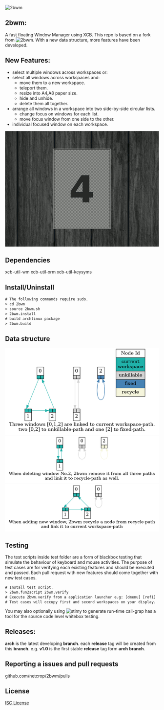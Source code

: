 ![2bwm](https://raw.github.com/venam/2bwm/master/2bWM.png)

## 2bwm:
A fast floating Window Manager using XCB. 
This repo is based on a fork from ![2bwm](https://github.com/venam/2bwm).
With a new data structure, more features have been developed.

## New Features:
* select multiple windows across workspaces or:
* select all windows across workspaces and:
    *  move them to a new workspace.
    *  teleport them.
    *  resize into A4,A8 paper size.
	*  hide and unhide.
    *  delete them all together.
* arrange all windows in a workspace into two side-by-side circular lists.
    * change focus on windows for each list.
    * move focus window from one side to the other.
* individual focused window on each workspace.

![Side by side](misc/sidebyside.gif?raw=true "")

## Dependencies
xcb-util-wm
xcb-util-xrm
xcb-util-keysyms
## Install/Uninstall
```
# The following commands require sudo.
> cd 2bwm
> source 2bwm.sh
> 2bwm.install
# build archlinux package
> 2bwm.build
```
## Data structure
![delete window 1](misc/data1.png?raw=true "")
![delete window 2](misc/data2.png?raw=true "")
![add window](misc/data3.png?raw=true "")

## Testing
The test scripts inside test folder are a form of blackbox testing that simulate the behaviour of keyboard and mouse activities.
The purpose of test cases are for verifying each existing features and should be executed and passed.
Each pull request with new features should come together with new test cases. 
```
# Install test script.
> 2bwm.fun2script 2bwm.verify
# Execute 2bwm.verify from a application launcher e.g: [dmenu] [rofi]
# Test cases will occupy first and second workspaces on your display.
```
You may also optionally using ![stimy](netcrop/stimy/?raw=true "") to generate run-time call-grap has a tool for the source code level whitebox testing.  

## Releases:
**arch** is the latest developing **branch**.
each **release** tag will be created from this **branch**.
e.g. **v1.0** is the first stable **release** tag form **arch** **branch**.

## Reporting a issues and pull requests
github.com/netcrop/2bwm/pulls

## License

[ISC License](LICENSE?raw=true "")
